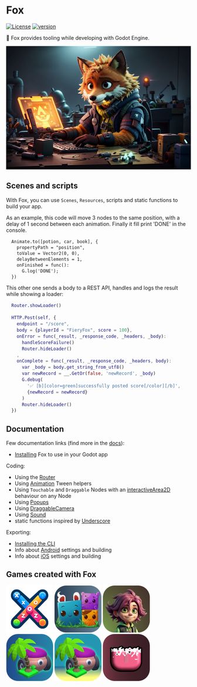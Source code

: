 # Fox

[![License](https://img.shields.io/badge/License-MIT-green.svg?colorB=3cc712)](license) [![version](https://img.shields.io/github/package-json/v/uralys/fox)](https://github.com/uralys/fox/tags)

🦊 Fox provides tooling while developing with Godot Engine.

<p align="center"><img title="fox"  src="./assets/logo.jpg"></p>

## Scenes and scripts

With Fox, you can use `Scenes`, `Resources`, scripts and static functions to build your app.

As an example, this code will move 3 nodes to the same position, with a delay of 1 second between each animation. Finally it fill print 'DONE' in the console.

```gdscript
  Animate.to([potion, car, book], {
    propertyPath = "position",
    toValue = Vector2(0, 0),
    delayBetweenElements = 1,
    onFinished = func():
      G.log('DONE');
  })
```

This other one sends a body to a REST API, handles and logs the result while showing a loader:

```gd
  Router.showLoader()

  HTTP.Post(self, {
    endpoint = "/score",
    body = {playerId = "FieryFox", score = 100},
    onError = func(_result, _response_code, _headers, _body):
      handleScoreFailure()
      Router.hideLoader()
    ,
    onComplete = func(_result, _response_code, _headers, body):
      var _body = body.get_string_from_utf8()
      var newRecord = __.GetOr(false, 'newRecord', _body)
      G.debug(
        '✅ [b][color=green]successfully posted score[/color][/b]',
        {newRecord = newRecord}
      )
      Router.hideLoader()
  })
```

## Documentation

Few documentation links (find more in the [docs](./docs)):

- [Installing](./docs/install.md) Fox to use in your Godot app

Coding:

- Using the [Router](./docs/gdscript/router.md)
- Using [Animation](./docs/gdscript/animations.md) Tween helpers
- Using `Touchable` and `Draggable` Nodes with an [interactiveArea2D](./docs/gdscript/interactive-area-2d.md) behaviour on any Node
- Using [Popups](./docs/gdscript/popups.md)
- Using [DraggableCamera](./docs/gdscript/draggable-camera.md)
- Using [Sound](./docs/gdscript/sound.md)
- static functions inspired by [Underscore](/fox/libs/underscore.gd)

Exporting:

- [Installing the CLI](./docs/cli.md)
- Info about [Android](./docs/exporting/android.md) settings and building
- Info about [iOS](./docs/exporting/ios.md) settings and building

## Games created with Fox

<a href="https://uralys.com/xoozz"><img alt="xoozz" width="128" title="xoozz" src="./assets/docs/games/xoozz.webp"></a>
<a href="https://uralys.com/battle-squares"><img alt="battle-squares" width="128" title="battle-squares" src="./assets/docs/games/battle-squares.webp"/></a>
<a href="https://uralys.com/avindi"><img alt="avindi" width="128" title="avindi" src="./assets/docs/games/avindi-desktop-512x512.png"></a>
<a href="https://uralys.com/lockeyland"><img alt="lockeyland" width="128" title="lockeyland" src="./assets/docs/games/lockey0-desktop-512x512.png"></a>
<a href="https://uralys.com/lockeyland"><img alt="lockeyland" width="128" title="lockeyland" src="./assets/docs/games/lockey1-desktop-512x512.png"></a>
<a href="https://x.com/battle_squares"><img alt="battle-squares" width="128" title="battle-squares" src="./assets/docs/games/battle-squares-desktop-512x512.png">
